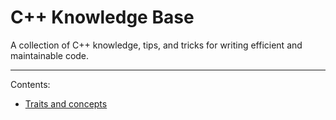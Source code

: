 # C++ Knowledge Base

A collection of C++ knowledge, tips, and tricks for writing efficient and maintainable code.

---

Contents:

- [Traits and concepts](./traits-concepts.md)
